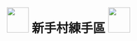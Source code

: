 <h1 align="center"><img src="https://akstatic.streetvoice.com/asset/images/sv-cat.gif" width="50" height="58" border="0"> 新手村練手區 <img src="https://akstatic.streetvoice.com/asset/images/sv-cat.gif" width="50" height="58" border="0"></h1>
